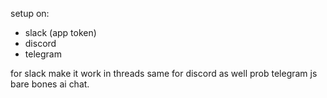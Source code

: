 setup on:

- slack (app token)
- discord
- telegram

for slack make it work in threads
same for discord as well prob
telegram js bare bones ai chat.
